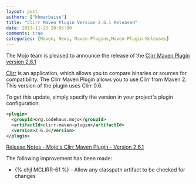 ```yaml
---
layout: post
authors: ["khmarbaise"]
title: "Clirr Maven Plugin Version 2.6.1 Released"
date: 2013-11-25 20:05:00
comments: true
categories: [Maven, News, Maven-Plugins,Maven-Plugin-Releases]
---
```

The Mojo team is pleased to announce the release of the 
[Clirr Maven Plugin version 2.6.1](http://mojo.codehaus.org/clirr-maven-plugin/)

[Clirr](http://clirr.sourceforge.net/) is an application, which allows you to compare 
binaries or sources for compatibility. The Clirr Maven Plugin allows 
you to use Clirr from Maven 2. This version of the plugin uses Clirr 0.6.

<!-- more -->

To get this update, simply specify the version in your project's
plugin configuration:

``` xml
<plugin>
  <groupId>org.codehaus.mojo</groupId>
  <artifactId>clirr-maven-plugin</artifactId>
  <version>2.6.1</version>
</plugin>
```

[Release Notes - Mojo's Clirr Maven Plugin - Version 2.6.1](http://jira.codehaus.org/secure/ReleaseNote.jspa?projectId=11227&version=19639)

The following improvement has been made:

* {% chjl MCLIRR-61 %} - Allow any classpath artifact to be checked for changes


